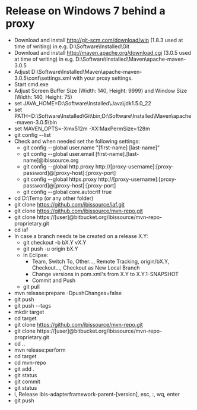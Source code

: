 Release on Windows 7 behind a proxy
===================================

- Download and install http://git-scm.com/download/win (1.8.3 used at time of
  writing) in e.g. D:\Software\Installed\Git
- Download and install http://maven.apache.org/download.cgi (3.0.5 used at time
 of writing) in e.g. D:\Software\Installed\Maven\apache-maven-3.0.5
- Adjust D:\Software\Installed\Maven\apache-maven-3.0.5\conf\settings.xml with
  your proxy settings.
- Start cmd.exe
- Adjust Screen Buffer Size (Width: 140, Height: 9999) and Window Size
  (Width: 140, Height: 75)
- set JAVA_HOME=D:\Software\Installed\Java\jdk1.5.0_22
- set PATH=D:\Software\Installed\Git\bin\;D:\Software\Installed\Maven\apache-maven-3.0.5\bin
- set MAVEN_OPTS=-Xmx512m -XX:MaxPermSize=128m
- git config --list
- Check and when needed set the following settings:
    - git config --global user.name "[first-name] [last-name]"
    - git config --global user.email [first-name].[last-name]@ibissource.org
    - git config --global http.proxy http://[proxy-username]:[proxy-password]@[proxy-host]:[proxy-port]
    - git config --global https.proxy http://[proxy-username]:[proxy-password]@[proxy-host]:[proxy-port]
    - git config --global core.autocrlf true
- cd D:\Temp (or any other folder)
- git clone https://github.com/ibissource/iaf.git
- git clone https://github.com/ibissource/mvn-repo.git
- git clone https://[user]@bitbucket.org/ibissource/mvn-repo-proprietary.git
- cd iaf
- In case a branch needs te be created on a release X.Y:
    - git checkout -b bX.Y vX.Y
    - git push -u origin bX.Y
    - In Eclipse:
        - Team, Switch To, Other..., Remote Tracking, origin/bX.Y, Checkout...,
          Checkout as New Local Branch
        - Change versions in pom.xml's from X.Y to X.Y.1-SNAPSHOT
        - Commit and Push
    - git pull
- mvn release:prepare -DpushChanges=false
- git push
- git push --tags
- mkdir target
- cd target
- git clone https://github.com/ibissource/mvn-repo.git
- git clone https://[user]@bitbucket.org/ibissource/mvn-repo-proprietary.git
- cd ..
- mvn release:perform
- cd target
- cd mvn-repo
- git add .
- git status
- git commit
- git status
- i, Release ibis-adapterframework-parent-[version], esc, :, wq, enter
- git push
